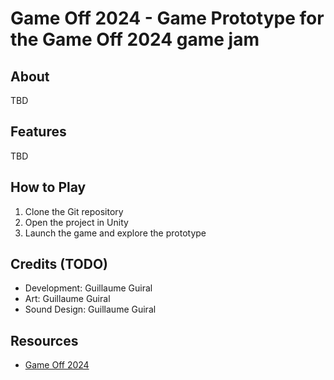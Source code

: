 # Game Off 2024 - Game Prototype for the Game Off 2024 game jam

## About

TBD

## Features

TBD

## How to Play

1. Clone the Git repository
2. Open the project in Unity
3. Launch the game and explore the prototype

## Credits (TODO)

- Development: Guillaume Guiral
- Art: Guillaume Guiral
- Sound Design: Guillaume Guiral

## Resources

- [Game Off 2024](https://itch.io/jam/game-off-2024)
